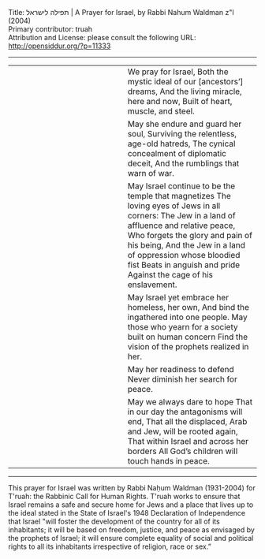 <html>
<head></head>
<body>
Title: תפילה לישראל | A Prayer for Israel, by Rabbi Nahum Waldman z"l (2004)<br />
Primary contributor: truah<br />
Attribution and License: please consult the following URL: <a href="http://opensiddur.org/?p=11333">http://opensiddur.org/?p=11333</a>
<p />
<hr />

<table style="margin-left: auto;margin-right: auto;">
<tbody>
<tr><td style="vertical-align: top;" width="46%">
<div class="liturgy" style="text-align: right;"><span lang="he">

</span></div>
</td>
 
<td style="vertical-align:top;" width="53%">
<div class="english">
We pray for Israel,
Both the mystic ideal of our [ancestors’] dreams,
And the living miracle, here and now,
Built of heart, muscle, and steel.
</div></td>
</tr>


<tr>
<td style="vertical-align: top;" width="46%">
<div class="liturgy"><span lang="he">

</span></div></td>


<td style="vertical-align: top;" width="53%">
<div class="english">
May she endure and guard her soul,
Surviving the relentless, age-old hatreds,
The cynical concealment of diplomatic deceit,
And the rumblings that warn of war.
</div></td>
</tr>


<tr>
<td style="vertical-align: top;" width="46%">
<div class="liturgy"><span lang="he">

</span></div></td>


<td style="vertical-align: top;" width="53%">
<div class="english">
May Israel continue to be the temple that magnetizes
The loving eyes of Jews in all corners:
The Jew in a land of affluence and relative peace,
Who forgets the glory and pain of his being,
And the Jew in a land of oppression whose bloodied fist
Beats in anguish and pride
Against the cage of his enslavement.
</div></td>
</tr>


<tr>
<td style="vertical-align: top;" width="46%">
<div class="liturgy"><span lang="he">

</span></div></td>


<td style="vertical-align: top;" width="53%">
<div class="english">
May Israel yet embrace her homeless, her own,
And bind the ingathered into one people.
May those who yearn for a society built on human concern
Find the vision of the prophets realized in her.
</div></td>
</tr>


<tr>
<td style="vertical-align: top;" width="46%">
<div class="liturgy"><span lang="he">

</span></div></td>


<td style="vertical-align: top;" width="53%">
<div class="english">
May her readiness to defend
Never diminish her search for peace.
</div></td>
</tr>


<tr>
<td style="vertical-align: top;" width="46%">
<div class="liturgy"><span lang="he">

</span></div></td>


<td style="vertical-align: top;" width="53%">
<div class="english">
May we always dare to hope
That in our day the antagonisms will end,
That all the displaced, Arab and Jew, will be rooted again,
That within Israel and across her borders
All God’s children will touch hands in peace.
</div>
</td></tr>
</tbody></table>

<hr />

This prayer for Israel was written by Rabbi Naḥum Waldman (1931-2004) for T'ruah: the Rabbinic Call for Human Rights. T'ruah works to ensure that Israel remains a safe and secure home for Jews and a place that lives up to the ideal stated in the State of Israel's 1948 Declaration of Independence that Israel "will foster the development of the country for all of its inhabitants; it will be based on freedom, justice, and peace as envisaged by the prophets of Israel; it will ensure complete equality of social and political rights to all its inhabitants irrespective of religion, race or sex.”
</body>
</html>